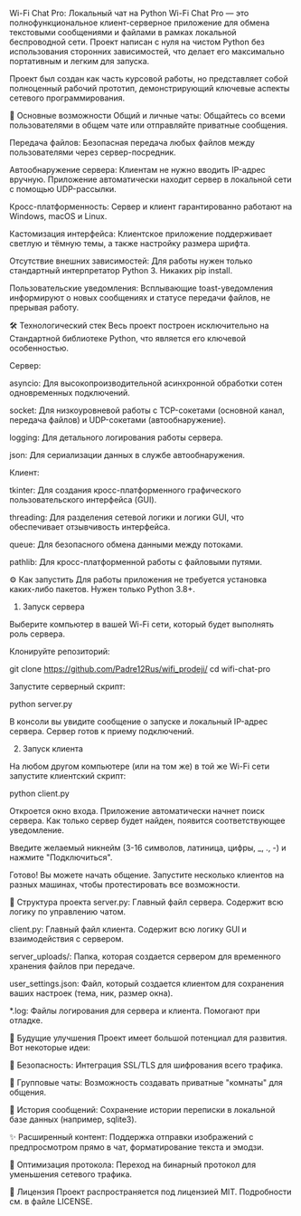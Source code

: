Wi-Fi Chat Pro: Локальный чат на Python
Wi-Fi Chat Pro — это полнофункциональное клиент-серверное приложение для обмена текстовыми сообщениями и файлами в рамках локальной беспроводной сети. Проект написан с нуля на чистом Python без использования сторонних зависимостей, что делает его максимально портативным и легким для запуска.

Проект был создан как часть курсовой работы, но представляет собой полноценный рабочий прототип, демонстрирующий ключевые аспекты сетевого программирования.



🚀 Основные возможности
Общий и личные чаты: Общайтесь со всеми пользователями в общем чате или отправляйте приватные сообщения.

Передача файлов: Безопасная передача любых файлов между пользователями через сервер-посредник.

Автообнаружение сервера: Клиентам не нужно вводить IP-адрес вручную. Приложение автоматически находит сервер в локальной сети с помощью UDP-рассылки.

Кросс-платформенность: Сервер и клиент гарантированно работают на Windows, macOS и Linux.

Кастомизация интерфейса: Клиентское приложение поддерживает светлую и тёмную темы, а также настройку размера шрифта.

Отсутствие внешних зависимостей: Для работы нужен только стандартный интерпретатор Python 3. Никаких pip install.

Пользовательские уведомления: Всплывающие toast-уведомления информируют о новых сообщениях и статусе передачи файлов, не прерывая работу.

🛠️ Технологический стек
Весь проект построен исключительно на Стандартной библиотеке Python, что является его ключевой особенностью.

Сервер:

asyncio: Для высокопроизводительной асинхронной обработки сотен одновременных подключений.

socket: Для низкоуровневой работы с TCP-сокетами (основной канал, передача файлов) и UDP-сокетами (автообнаружение).

logging: Для детального логирования работы сервера.

json: Для сериализации данных в службе автообнаружения.

Клиент:

tkinter: Для создания кросс-платформенного графического пользовательского интерфейса (GUI).

threading: Для разделения сетевой логики и логики GUI, что обеспечивает отзывчивость интерфейса.

queue: Для безопасного обмена данными между потоками.

pathlib: Для кросс-платформенной работы с файловыми путями.

⚙️ Как запустить
Для работы приложения не требуется установка каких-либо пакетов. Нужен только Python 3.8+.

1. Запуск сервера

Выберите компьютер в вашей Wi-Fi сети, который будет выполнять роль сервера.

Клонируйте репозиторий:

git clone https://github.com/Padre12Rus/wifi_prodeji/
cd wifi-chat-pro

Запустите серверный скрипт:

python server.py

В консоли вы увидите сообщение о запуске и локальный IP-адрес сервера. Сервер готов к приему подключений.


2. Запуск клиента

На любом другом компьютере (или на том же) в той же Wi-Fi сети запустите клиентский скрипт:

python client.py

Откроется окно входа. Приложение автоматически начнет поиск сервера. Как только сервер будет найден, появится соответствующее уведомление.

Введите желаемый никнейм (3-16 символов, латиница, цифры, _, ., -) и нажмите "Подключиться".


Готово! Вы можете начать общение. Запустите несколько клиентов на разных машинах, чтобы протестировать все возможности.

📂 Структура проекта
server.py: Главный файл сервера. Содержит всю логику по управлению чатом.

client.py: Главный файл клиента. Содержит всю логику GUI и взаимодействия с сервером.

server_uploads/: Папка, которая создается сервером для временного хранения файлов при передаче.

user_settings.json: Файл, который создается клиентом для сохранения ваших настроек (тема, ник, размер окна).

*.log: Файлы логирования для сервера и клиента. Помогают при отладке.

🔮 Будущие улучшения
Проект имеет большой потенциал для развития. Вот некоторые идеи:

🔐 Безопасность: Интеграция SSL/TLS для шифрования всего трафика.

👥 Групповые чаты: Возможность создавать приватные "комнаты" для общения.

📜 История сообщений: Сохранение истории переписки в локальной базе данных (например, sqlite3).

✨ Расширенный контент: Поддержка отправки изображений с предпросмотром прямо в чат, форматирование текста и эмодзи.

🚀 Оптимизация протокола: Переход на бинарный протокол для уменьшения сетевого трафика.

📄 Лицензия
Проект распространяется под лицензией MIT. Подробности см. в файле LICENSE.

